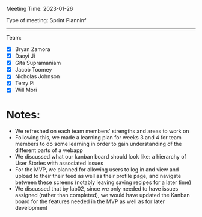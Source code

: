 Meeting Time: 2023-01-26

Type of meeting: Sprint Planninf

---

Team:
- [x] Bryan Zamora 
- [x] Daoyi Ji
- [x] Gita Supramaniam
- [x] Jacob Toomey
- [x] Nicholas Johnson
- [x] Terry Pi
- [X] Will Mori

# Notes:

- We refreshed on each team members' strengths and areas to work on
- Following this, we made a learning plan for weeks 3 and 4 for team members to do some learning in order to gain understanding of the different parts of a webapp
- We discussed what our kanban board should look like: a hierarchy of User Stories with associated issues
- For the MVP, we planned for allowing users to log in and view and upload to their their feed as well as their profile page, and navigate between these screens (notably leaving saving recipes for a later time)
- We discussed that by lab02, since we only needed to have issues assigned (rather than completed), we would have updated the Kanban board for the features needed in the MVP as well as for later development
